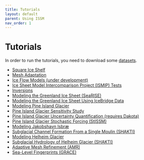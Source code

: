 ```yaml
---
title: Tutorials
layout: default
parent: Using ISSM
nav_order: 1
---
```


# Tutorials
In order to run the tutorials, you need to download some 
 <a href="datasets">datasets</a>.

 - <a href="squareiceshelf">Square Ice Shelf</a>
 - <a href="mesh">Mesh Adaptation</a>
 - <a href="iceflowmodels">Ice Flow Models (under development)</a>
 - <a href="ismip">Ice Sheet Model Intercomparison Project (ISMIP) Tests</a>
 - <a href="inversions">Inversions</a>
 - <a href="greenland">Modeling the Greenland Ice Sheet (SeaRISE)</a>
 - <a href="icebridge">Modeling the Greenland Ice Sheet Using IceBridge Data</a>
 - <a href="pig">Modeling Pine Island Glacier</a>
 - <a href="pigsensitivity">Pine Island Glacier Sensitivity Study</a>
 - <a href="uncertaintyquantification">Pine Island Glacier Uncertainty Quantification (requires Dakota)</a>
 - <a href="pigstissm">Pine Island Glacier Stochastic Forcing (StISSM)</a>
 - <a href="jks">Modeling Jakobshavn Isbr&aelig;</a>
 - <a href="shakti">Subglacial Channel Formation From a Single Moulin (SHAKTI)</a>
 - <a href="helheim">Modeling Helheim Glacier</a>
 - <a href="helheimshakti">Subglacial Hydrology of Helheim Glacier (SHAKTI)</a>
 - <a href="amr">Adaptive Mesh Refinement (AMR)</a>
 - <a href="sealevelfingerprints">Sea-Level Fingerprints (GRACE)</a>

